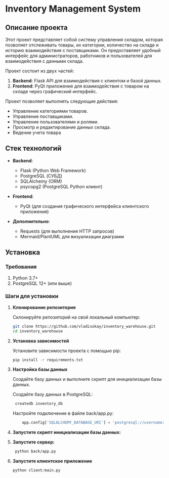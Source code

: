 # Inventory Management System

## Описание проекта

Этот проект представляет собой систему управления складом, которая позволяет отслеживать товары, их категории, количество на складе и историю взаимодействия с поставщиками. Он предоставляет удобный интерфейс для администраторов, работников и пользователей для взаимодействия с данными склада.

Проект состоит из двух частей:
1. **Backend**: Flask API для взаимодействия с клиентом и базой данных.
2. **Frontend**: PyQt приложение для взаимодействия с товаром на складе через графический интерфейс.

Проект позволяет выполнять следующие действия:
- Управление категориями товаров.
- Управление поставщиками.
- Управление пользователями и ролями.
- Просмотр и редактирование данных склада.
- Ведение учета товара


## Стек технологий

- **Backend**: 
    - Flask (Python Web Framework)
    - PostgreSQL (СУБД)
    - SQLAlchemy (ORM)
    - psycopg2 (PostgreSQL Python клиент)
  
- **Frontend**: 
    - PyQt (для создания графического интерфейса клиентского приложения)

- **Дополнительно**:
    - Requests (для выполнения HTTP запросов)
    - Mermaid/PlantUML для визуализации диаграмм

## Установка

### Требования

1. Python 3.7+
2. PostgreSQL 12+ (или выше)

### Шаги для установки

1. **Клонирование репозитория**

   Склонируйте репозиторий на свой локальный компьютер:

   ```bash
   git clone https://github.com/vladisokay/inventory_warehouse.git
   cd inventory_warehouse
2. **Установка зависимостей**

    Установите зависимости проекта с помощью pip:

   ```bash
   pip install -r requirements.txt

3. **Настройка базы данных**

    Создайте базу данных и выполните скрипт для инициализации базы данных.

    Создайте базу данных в PostgreSQL:

    ```sql
     createdb inventory_db
   ```
   Настройте подключение в файле back/app.py:
    
    ```python
        app.config['SQLALCHEMY_DATABASE_URI'] = 'postgresql://username:password@localhost/database_name'
   ```
4. **Запустите скрипт инициализации базы данных:**
    


5. **Запустите сервер:**

   ```bash
    python back/app.py
   ```
   
6. **Запустите клиентское приложение**
   ```python
   python client/main.py 
   ```
